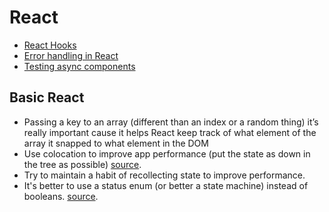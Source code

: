 # React

- [React Hooks](./react-hooks.md)
- [Error handling in React](./react-errors.md)
- [Testing async components](./react-testing-async.md)

## Basic React
- Passing a key to an array (different than an index or a random thing) it’s really important cause it helps React keep track of what element of the array it snapped to what element in the DOM
- Use colocation to improve app performance (put the state as down in the tree as possible) [source](https://kentcdodds.com/blog/state-colocation-will-make-your-react-app-faster).
- Try to maintain a habit of recollecting state to improve performance.
- It's better to use a status enum (or better a state machine) instead of booleans. [source](https://kentcdodds.com/blog/stop-using-isloading-booleans).
